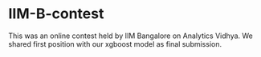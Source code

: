 # IIM-B-contest
This was an online contest held by IIM Bangalore on Analytics Vidhya. We shared first position with our xgboost model as final submission.
